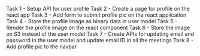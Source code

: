Task 1 - Setup API for user profile
Task 2 - Create a page for profile on the react app
Task 3 - Add form to submit profile pic on the react application
Task 4 - Store the profile image as binary data in user model
Task 5 - Render the profile image on the react component
Task 6 - Store the image on S3 instead of the user model
Task 7 - Create APIs for updating email and password in the user model and update email ID in all the meetings
Task 8 - Add profile pic to the navbar